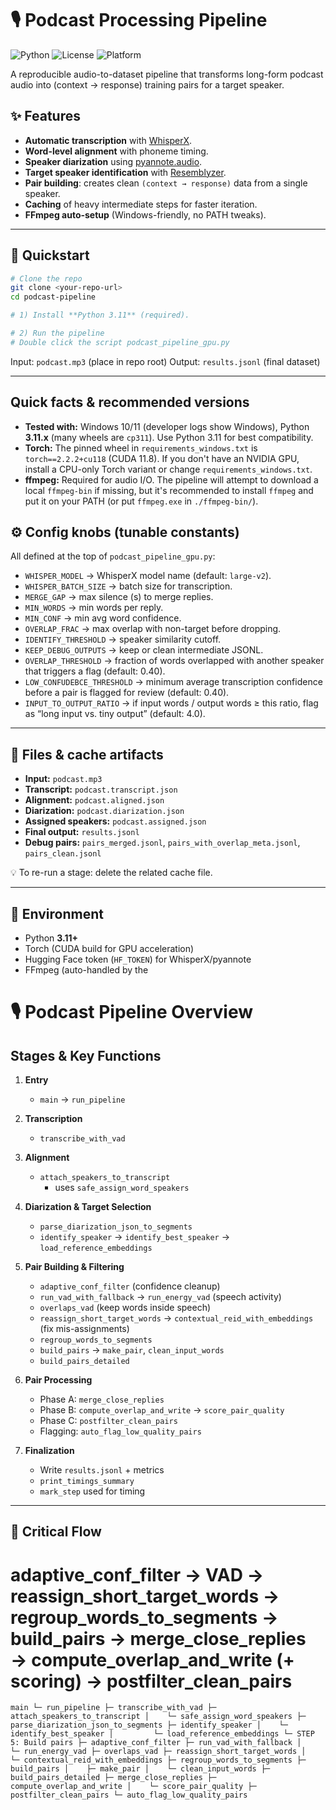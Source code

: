 # 🎙️ Podcast Processing Pipeline

![Python](https://img.shields.io/badge/python-3.11%2B-blue)
![License](https://img.shields.io/badge/license-MIT-green)
![Platform](https://img.shields.io/badge/platform-Windows%20%7C%20Linux-lightgrey)

A reproducible audio-to-dataset pipeline that transforms long-form podcast audio into (context → response) training pairs for a target speaker.

## ✨ Features

* **Automatic transcription** with [WhisperX](https://github.com/m-bain/whisperx).
* **Word-level alignment** with phoneme timing.
* **Speaker diarization** using [pyannote.audio](https://github.com/pyannote/pyannote-audio).
* **Target speaker identification** with [Resemblyzer](https://github.com/resemble-ai/Resemblyzer).
* **Pair building**: creates clean `(context → response)` data from a single speaker.
* **Caching** of heavy intermediate steps for faster iteration.
* **FFmpeg auto-setup** (Windows-friendly, no PATH tweaks).

---

## 🚀 Quickstart

```bash
# Clone the repo
git clone <your-repo-url>
cd podcast-pipeline

# 1) Install **Python 3.11** (required).

# 2) Run the pipeline
# Double click the script podcast_pipeline_gpu.py
```

Input: `podcast.mp3` (place in repo root)
Output: `results.jsonl` (final dataset)

---

## Quick facts & recommended versions
- **Tested with:** Windows 10/11 (developer logs show Windows), Python **3.11.x** (many wheels are `cp311`). Use Python 3.11 for best compatibility.
- **Torch:** The pinned wheel in `requirements_windows.txt` is `torch==2.2.2+cu118` (CUDA 11.8). If you don't have an NVIDIA GPU, install a CPU-only Torch variant or change `requirements_windows.txt`.
- **ffmpeg:** Required for audio I/O. The pipeline will attempt to download a local `ffmpeg-bin` if missing, but it's recommended to install `ffmpeg` and put it on your PATH (or put `ffmpeg.exe` in `./ffmpeg-bin/`).


## ⚙️ Config knobs (tunable constants)

All defined at the top of `podcast_pipeline_gpu.py`:

* `WHISPER_MODEL` → WhisperX model name (default: `large-v2`).
* `WHISPER_BATCH_SIZE` → batch size for transcription.
* `MERGE_GAP` → max silence (s) to merge replies.
* `MIN_WORDS` → min words per reply.
* `MIN_CONF` → min avg word confidence.
* `OVERLAP_FRAC` → max overlap with non-target before dropping.
* `IDENTIFY_THRESHOLD` → speaker similarity cutoff.
* `KEEP_DEBUG_OUTPUTS` → keep or clean intermediate JSONL.
* `OVERLAP_THRESHOLD` → fraction of words overlapped with another speaker that triggers a flag (default: 0.40).
* `LOW_CONFUDEBCE_THRESHOLD` → minimum average transcription confidence before a pair is flagged for review (default: 0.40).
* `INPUT_TO_OUTPUT_RATIO` → if input words / output words ≥ this ratio, flag as “long input vs. tiny output” (default: 4.0).


---

## 📂 Files & cache artifacts

* **Input:** `podcast.mp3`
* **Transcript:** `podcast.transcript.json`
* **Alignment:** `podcast.aligned.json`
* **Diarization:** `podcast.diarization.json`
* **Assigned speakers:** `podcast.assigned.json`
* **Final output:** `results.jsonl`
* **Debug pairs:** `pairs_merged.jsonl`, `pairs_with_overlap_meta.jsonl`, `pairs_clean.jsonl`

💡 To re-run a stage: delete the related cache file.

---

## 🔑 Environment

* Python **3.11+**
* Torch (CUDA build for GPU acceleration)
* Hugging Face token (`HF_TOKEN`) for WhisperX/pyannote
* FFmpeg (auto-handled by the

# 🎙️ Podcast Pipeline Overview

## Stages & Key Functions

1. **Entry**
   - `main` → `run_pipeline`

2. **Transcription**
   - `transcribe_with_vad`

3. **Alignment**
   - `attach_speakers_to_transcript`
     - uses `safe_assign_word_speakers`

4. **Diarization & Target Selection**
   - `parse_diarization_json_to_segments`
   - `identify_speaker` → `identify_best_speaker` → `load_reference_embeddings`

5. **Pair Building & Filtering**
   - `adaptive_conf_filter` (confidence cleanup)
   - `run_vad_with_fallback` → `run_energy_vad` (speech activity)
   - `overlaps_vad` (keep words inside speech)
   - `reassign_short_target_words` → `contextual_reid_with_embeddings` (fix mis-assignments)
   - `regroup_words_to_segments`
   - `build_pairs` → `make_pair`, `clean_input_words`
   - `build_pairs_detailed`

6. **Pair Processing**
   - Phase A: `merge_close_replies`
   - Phase B: `compute_overlap_and_write` → `score_pair_quality`
   - Phase C: `postfilter_clean_pairs`
   - Flagging: `auto_flag_low_quality_pairs`

7. **Finalization**
   - Write `results.jsonl` + metrics
   - `print_timings_summary`
   - `mark_step` used for timing

---

## 🔑 Critical Flow
# adaptive_conf_filter → VAD → reassign_short_target_words → regroup_words_to_segments → build_pairs → merge_close_replies → compute_overlap_and_write (+ scoring) → postfilter_clean_pairs

`main
 └─ run_pipeline
     ├─ transcribe_with_vad
     ├─ attach_speakers_to_transcript
     │    └─ safe_assign_word_speakers
     ├─ parse_diarization_json_to_segments
     ├─ identify_speaker
     │    └─ identify_best_speaker
     │         └─ load_reference_embeddings
     └─ STEP 5: Build pairs
          ├─ adaptive_conf_filter
          ├─ run_vad_with_fallback
          │    └─ run_energy_vad
          ├─ overlaps_vad
          ├─ reassign_short_target_words
          │    └─ contextual_reid_with_embeddings
          ├─ regroup_words_to_segments
          ├─ build_pairs
          │    ├─ make_pair
          │    └─ clean_input_words
          ├─ build_pairs_detailed
          ├─ merge_close_replies
          ├─ compute_overlap_and_write
          │    └─ score_pair_quality
          ├─ postfilter_clean_pairs
          └─ auto_flag_low_quality_pairs`
